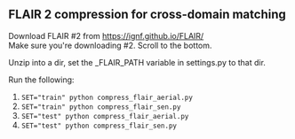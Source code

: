 ## FLAIR 2 compression for cross-domain matching

Download FLAIR #2 from https://ignf.github.io/FLAIR/  
Make sure you're downloading #2. Scroll to the bottom.  

Unzip into a dir, set the _FLAIR_PATH variable in settings.py to that dir.  

Run the following:
1. `SET="train" python compress_flair_aerial.py`
2. `SET="train" python compress_flair_sen.py`
3. `SET="test" python compress_flair_aerial.py`
4. `SET="test" python compress_flair_sen.py`
